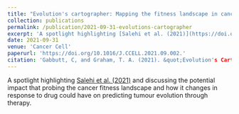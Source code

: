 ```yaml
---
title: "Evolution's cartographer: Mapping the fitness landscape in cancer"
collection: publications
permalink: /publication/2021-09-31-evolutions-cartographer
excerpt: 'A spotlight highlighting [Salehi et al. (2021)](https://doi.org/10.1016/j.ccell.2021.09.002) and discussing the potential impact that probing the cancer fitness landscape and how it changes in response to drug could have on predicting tumour evolution through therapy.'
date: 2021-09-31
venue: 'Cancer Cell'
paperurl: 'https://doi.org/10.1016/J.CCELL.2021.09.002.'
citation: 'Gabbutt, C, and Graham, T. A. (2021). &quot;Evolution's Cartographer: Mapping the Fitness Landscape in Cancer.&quot; <i>Cancer Cell</i>. 39 (10): 1311-13.'
---
```

A spotlight highlighting [Salehi et al. (2021)](https://doi.org/10.1016/j.ccell.2021.09.002) and discussing the potential impact that probing the cancer fitness landscape and how it changes in response to drug could have on predicting tumour evolution through therapy. 